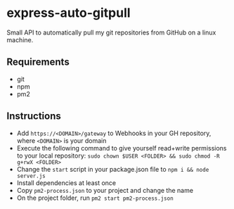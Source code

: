 # express-auto-gitpull

Small API to automatically pull my git repositories from GitHub on a linux machine.

## Requirements

- git
- npm
- pm2

## Instructions

- Add `https://<DOMAIN>/gateway` to Webhooks in your GH repository, where `<DOMAIN>` is your domain
- Execute the following command to give yourself read+write permissions to your local repository: `sudo chown $USER <FOLDER> && sudo chmod -R g+rwX <FOLDER>`
- Change the `start` script in your package.json file to `npm i && node server.js`
- Install dependencies at least once
- Copy `pm2-process.json` to your project and change the name
- On the project folder, run `pm2 start pm2-process.json`
